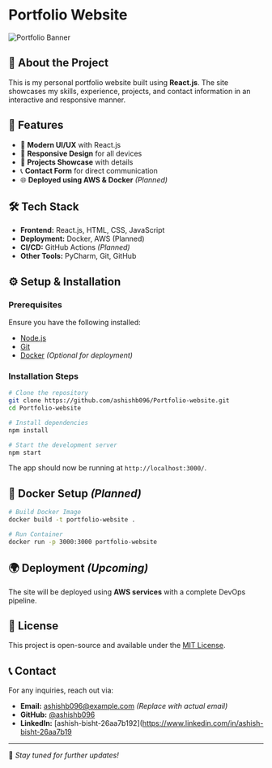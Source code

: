 # Portfolio Website

![Portfolio Banner](https://via.placeholder.com/1200x400.png?text=My+Portfolio+Website)

## 🚀 About the Project
This is my personal portfolio website built using **React.js**. The site showcases my skills, experience, projects, and contact information in an interactive and responsive manner.

## 📌 Features
- 🚀 **Modern UI/UX** with React.js
- 🎨 **Responsive Design** for all devices
- 📂 **Projects Showcase** with details
- 📞 **Contact Form** for direct communication
- 🌐 **Deployed using AWS & Docker** *(Planned)*

## 🛠️ Tech Stack
- **Frontend:** React.js, HTML, CSS, JavaScript
- **Deployment:** Docker, AWS (Planned)
- **CI/CD:** GitHub Actions *(Planned)*
- **Other Tools:** PyCharm, Git, GitHub

## ⚙️ Setup & Installation
### Prerequisites
Ensure you have the following installed:
- [Node.js](https://nodejs.org/)
- [Git](https://git-scm.com/)
- [Docker](https://www.docker.com/) *(Optional for deployment)*

### Installation Steps
```bash
# Clone the repository
git clone https://github.com/ashishb096/Portfolio-website.git
cd Portfolio-website

# Install dependencies
npm install

# Start the development server
npm start
```
The app should now be running at `http://localhost:3000/`.

## 🐳 Docker Setup *(Planned)*
```bash
# Build Docker Image
docker build -t portfolio-website .

# Run Container
docker run -p 3000:3000 portfolio-website
```

## 🌍 Deployment *(Upcoming)*
The site will be deployed using **AWS services** with a complete DevOps pipeline.

## 📜 License
This project is open-source and available under the [MIT License](LICENSE).

## 📞 Contact
For any inquiries, reach out via:
- **Email:** ashishb096@example.com *(Replace with actual email)*
- **GitHub:** [@ashishb096](https://github.com/ashishb096)
- **LinkedIn:** [ashish-bisht-26aa7b192](https://www.linkedin.com/in/ashish-bisht-26aa7b19

---
🚀 *Stay tuned for further updates!*
